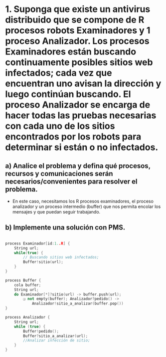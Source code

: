# 1. Suponga que existe un antivirus distribuido que se compone de R procesos robots Examinadores y 1 proceso Analizador. Los procesos Examinadores están buscando continuamente posibles sitios web infectados; cada vez que encuentran uno avisan la dirección y luego continúan buscando. El proceso Analizador se encarga de hacer todas las pruebas necesarias con cada uno de los sitios encontrados por los robots para determinar si están o no infectados.

## a) Analice el problema y defina qué procesos, recursos y comunicaciones serán necesarios/convenientes para resolver el problema.

- En este caso, necesitamos los R procesos examinadores, el proceso analizador y un proceso intermedio (buffer) que nos permita encolar los mensajes y que puedan seguir trabajando.

## b) Implemente una solución con PMS.

```cpp

process Examinador[id:1..R] {
    String url;
    while(true) {
        // Buscando sitios web infectados;
        Buffer!sitio(url); 
    }
}

process Buffer {
    cola buffer;
    String url;
    do Examinador[*]?sitio(url) -> buffer.push(url);
        ❏ not empty(buffer); Analizador?pedido() ->
            Analizador!sitio_a_analizar(buffer.pop())
}

process Analizador {
    String url;
    while (true) {
        Buffer!pedido();
        Buffer?sitio_a_analizar(url);
        //Analizar infección de sitio;
    }
}
```
